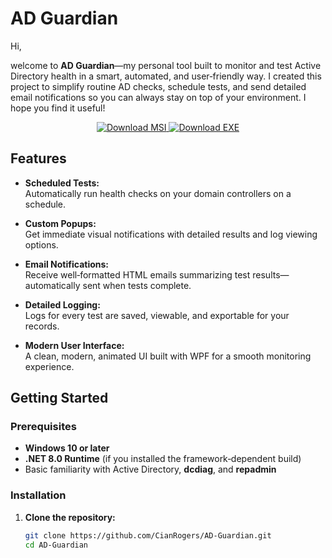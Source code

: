 # AD Guardian

Hi,

welcome to **AD Guardian**—my personal tool built to monitor and test Active Directory health in a smart, automated, and user‑friendly way. I created this project to simplify routine AD checks, schedule tests, and send detailed email notifications so you can always stay on top of your environment. I hope you find it useful!

<!-- Download Buttons -->
<p align="center">
  <!-- Markdown badge styled via shields.io -->
  <a href="[https://github.com/CianRogers/AD-Guardian/releases/download/v1.2.0/Domain.Guardian.Installer.msi](https://github.com/CianRogers/AD-Guardian/releases/download/v1.2.0/Domain.Guardian.Installer.msi)">
    <img src="https://img.shields.io/badge/Download-MSI-blue?style=for-the-badge&logo=windows" alt="Download MSI">
  </a>
  <a href="[https://github.com/CianRogers/AD-Guardian/AD-Guardian-Installer.exe](https://github.com/CianRogers/AD-Guardian/releases/download/v1.2.0/setup.exe">
    <img src="https://img.shields.io/badge/Download-EXE-blue?style=for-the-badge&logo=windows" alt="Download EXE">
  </a>
</p>

## Features

- **Scheduled Tests:**  
  Automatically run health checks on your domain controllers on a schedule.

- **Custom Popups:**  
  Get immediate visual notifications with detailed results and log viewing options.

- **Email Notifications:**  
  Receive well‑formatted HTML emails summarizing test results—automatically sent when tests complete.

- **Detailed Logging:**  
  Logs for every test are saved, viewable, and exportable for your records.

- **Modern User Interface:**  
  A clean, modern, animated UI built with WPF for a smooth monitoring experience.

## Getting Started

### Prerequisites

- **Windows 10 or later**  
- **.NET 8.0 Runtime** (if you installed the framework‑dependent build)  
- Basic familiarity with Active Directory, **dcdiag**, and **repadmin**

### Installation

1. **Clone the repository:**

   ```bash
   git clone https://github.com/CianRogers/AD-Guardian.git
   cd AD-Guardian

